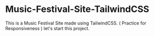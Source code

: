 # Music-Festival-Site-TailwindCSS
This is a Music Festival Site made using TailwindCSS. ( Practice for Responsiveness )
let's start this project.
